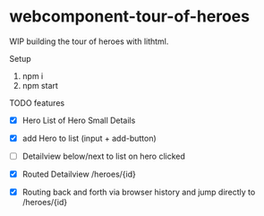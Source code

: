 # webcomponent-tour-of-heroes

WIP building the tour of heroes with lithtml.

Setup

1) npm i
2) npm start 

TODO features
- [x] Hero List of Hero Small Details
- [x] add Hero to list (input + add-button)
- [ ] Detailview below/next to list on hero clicked
- [x] Routed Detailview /heroes/{id}
- [x] Routing back and forth via browser history and jump directly to /heroes/{id}

